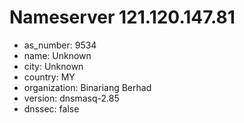 # Nameserver 121.120.147.81

* as_number: 9534
* name: Unknown
* city: Unknown
* country: MY
* organization: Binariang Berhad
* version: dnsmasq-2.85
* dnssec: false
